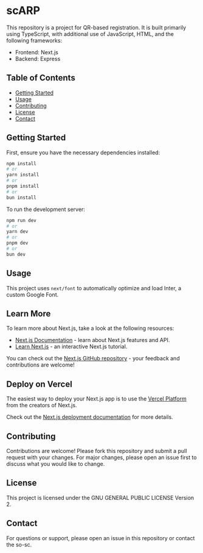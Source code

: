 # scARP

This repository is a project for QR-based registration. It is built primarily using TypeScript, with additional use of JavaScript, HTML, and the following frameworks:
- Frontend: Next.js
- Backend: Express

## Table of Contents
- [Getting Started](#getting-started)
- [Usage](#usage)
- [Contributing](#contributing)
- [License](#license)
- [Contact](#contact)

## Getting Started

First, ensure you have the necessary dependencies installed:

```bash
npm install
# or
yarn install
# or
pnpm install
# or
bun install
```

To run the development server:

```bash
npm run dev
# or
yarn dev
# or
pnpm dev
# or
bun dev
```

## Usage

This project uses `next/font` to automatically optimize and load Inter, a custom Google Font.

## Learn More

To learn more about Next.js, take a look at the following resources:
- [Next.js Documentation](https://nextjs.org/docs) - learn about Next.js features and API.
- [Learn Next.js](https://nextjs.org/learn) - an interactive Next.js tutorial.

You can check out the [Next.js GitHub repository](https://github.com/vercel/next.js) - your feedback and contributions are welcome!

## Deploy on Vercel

The easiest way to deploy your Next.js app is to use the [Vercel Platform](https://vercel.com) from the creators of Next.js.

Check out the [Next.js deployment documentation](https://nextjs.org/docs/deployment) for more details.

## Contributing

Contributions are welcome! Please fork this repository and submit a pull request with your changes. For major changes, please open an issue first to discuss what you would like to change.

## License

This project is licensed under the GNU GENERAL PUBLIC LICENSE Version 2.

## Contact

For questions or support, please open an issue in this repository or contact the so-sc.
